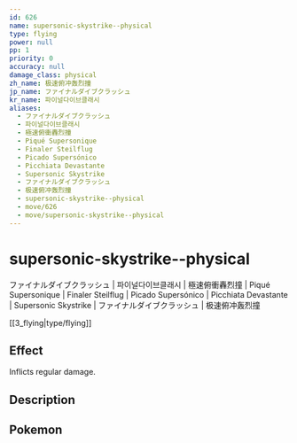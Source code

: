 ```yaml
---
id: 626
name: supersonic-skystrike--physical
type: flying
power: null
pp: 1
priority: 0
accuracy: null
damage_class: physical
zh_name: 极速俯冲轰烈撞
jp_name: ファイナルダイブクラッシュ
kr_name: 파이널다이브클래시
aliases:
  - ファイナルダイブクラッシュ
  - 파이널다이브클래시
  - 極速俯衝轟烈撞
  - Piqué Supersonique
  - Finaler Steilflug
  - Picado Supersónico
  - Picchiata Devastante
  - Supersonic Skystrike
  - ファイナルダイブクラッシュ
  - 极速俯冲轰烈撞
  - supersonic-skystrike--physical
  - move/626
  - move/supersonic-skystrike--physical
---
```

# supersonic-skystrike--physical
    
ファイナルダイブクラッシュ | 파이널다이브클래시 | 極速俯衝轟烈撞 | Piqué Supersonique | Finaler Steilflug | Picado Supersónico | Picchiata Devastante | Supersonic Skystrike | ファイナルダイブクラッシュ | 极速俯冲轰烈撞

[[3_flying|type/flying]]

## Effect

Inflicts regular damage.

## Description



## Pokemon



